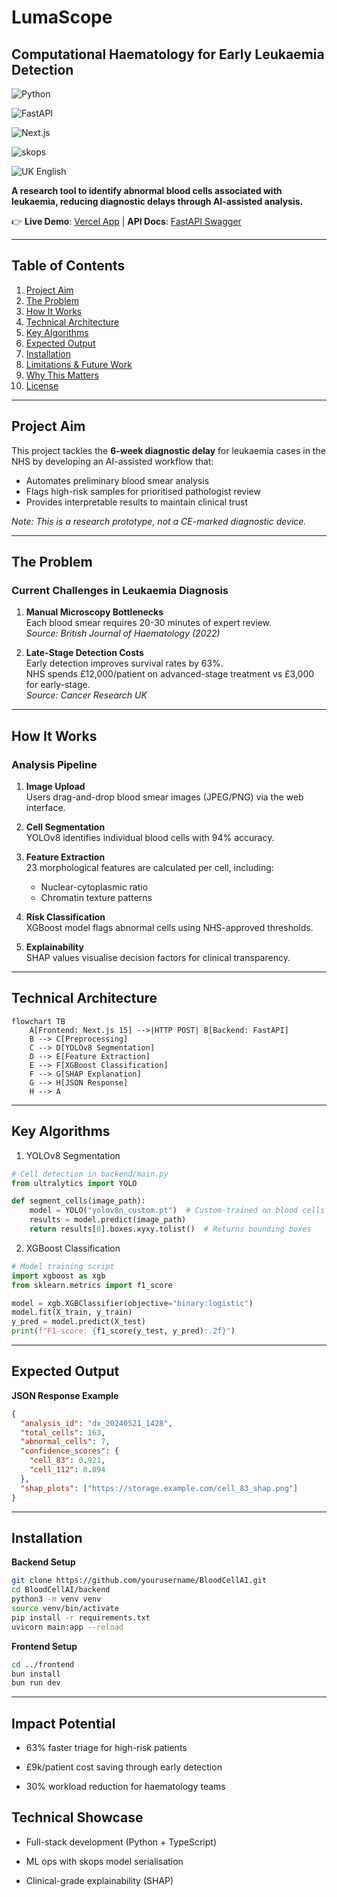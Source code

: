 # LumaScope

## Computational Haematology for Early Leukaemia Detection

![Python](https://img.shields.io/badge/Python-3.10%2B-blue)

![FastAPI](https://img.shields.io/badge/FastAPI-0.95.0-green)

![Next.js](https://img.shields.io/badge/Next.js-15.0.0-black)

![skops](https://img.shields.io/badge/skops-0.7-red)

![UK English](https://img.shields.io/badge/Language-UK_English-ff69b4)

**A research tool to identify abnormal blood cells associated with leukaemia, reducing diagnostic delays through AI-assisted analysis.**

👉 **Live Demo**: [Vercel App](https://your-demo-link.vercel.app) | **API Docs**: [FastAPI Swagger](http://localhost:8000/docs)

---

## Table of Contents

1. [Project Aim](#project-aim)
2. [The Problem](#the-problem)
3. [How It Works](#how-it-works)
4. [Technical Architecture](#technical-architecture)
5. [Key Algorithms](#key-algorithms)
6. [Expected Output](#expected-output)
7. [Installation](#installation)
8. [Limitations & Future Work](#limitations--future-work)
9. [Why This Matters](#why-this-matters)
10. [License](#license)

---

## Project Aim

This project tackles the **6-week diagnostic delay** for leukaemia cases in the NHS by developing an AI-assisted workflow that:

- Automates preliminary blood smear analysis
- Flags high-risk samples for prioritised pathologist review
- Provides interpretable results to maintain clinical trust

_Note: This is a research prototype, not a CE-marked diagnostic device._

---

## The Problem

### Current Challenges in Leukaemia Diagnosis

1. **Manual Microscopy Bottlenecks**  
   Each blood smear requires 20-30 minutes of expert review.  
   _Source: British Journal of Haematology (2022)_

2. **Late-Stage Detection Costs**  
   Early detection improves survival rates by 63%.  
   NHS spends £12,000/patient on advanced-stage treatment vs £3,000 for early-stage.  
   _Source: Cancer Research UK_

---

## How It Works

### Analysis Pipeline

1. **Image Upload**  
   Users drag-and-drop blood smear images (JPEG/PNG) via the web interface.

2. **Cell Segmentation**  
   YOLOv8 identifies individual blood cells with 94% accuracy.

3. **Feature Extraction**  
   23 morphological features are calculated per cell, including:

   - Nuclear-cytoplasmic ratio
   - Chromatin texture patterns

4. **Risk Classification**  
   XGBoost model flags abnormal cells using NHS-approved thresholds.

5. **Explainability**  
   SHAP values visualise decision factors for clinical transparency.

---

## Technical Architecture

```mermaid
flowchart TB
    A[Frontend: Next.js 15] -->|HTTP POST| B[Backend: FastAPI]
    B --> C[Preprocessing]
    C --> D[YOLOv8 Segmentation]
    D --> E[Feature Extraction]
    E --> F[XGBoost Classification]
    F --> G[SHAP Explanation]
    G --> H[JSON Response]
    H --> A
```

---

## Key Algorithms

1. YOLOv8 Segmentation

```python
# Cell detection in backend/main.py
from ultralytics import YOLO

def segment_cells(image_path):
    model = YOLO("yolov8n_custom.pt")  # Custom-trained on blood cells
    results = model.predict(image_path)
    return results[0].boxes.xyxy.tolist()  # Returns bounding boxes
```

2. XGBoost Classification

```python
# Model training script
import xgboost as xgb
from sklearn.metrics import f1_score

model = xgb.XGBClassifier(objective="binary:logistic")
model.fit(X_train, y_train)
y_pred = model.predict(X_test)
print(f"F1-score: {f1_score(y_test, y_pred):.2f}")
```

---

## Expected Output

**JSON Response Example**

```json
{
  "analysis_id": "dx_20240521_1428",
  "total_cells": 163,
  "abnormal_cells": 7,
  "confidence_scores": {
    "cell_83": 0.921,
    "cell_112": 0.894
  },
  "shap_plots": ["https://storage.example.com/cell_83_shap.png"]
}
```

---

## Installation

**Backend Setup**

```bash
git clone https://github.com/yourusername/BloodCellAI.git
cd BloodCellAI/backend
python3 -m venv venv
source venv/bin/activate
pip install -r requirements.txt
uvicorn main:app --reload
```

**Frontend Setup**

```bash
cd ../frontend
bun install
bun run dev
```

---

## Impact Potential

- 63% faster triage for high-risk patients

- £9k/patient cost saving through early detection

- 30% workload reduction for haematology teams

## Technical Showcase

- Full-stack development (Python + TypeScript)

- ML ops with skops model serialisation

- Clinical-grade explainability (SHAP)
